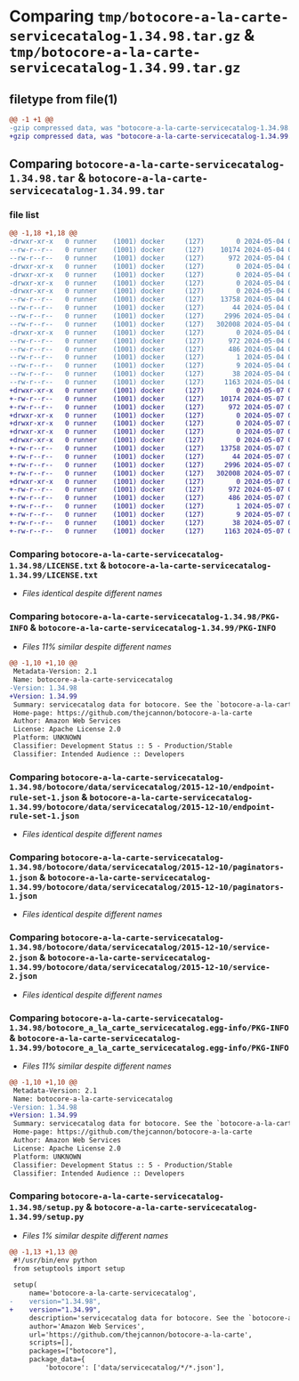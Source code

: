 # Comparing `tmp/botocore-a-la-carte-servicecatalog-1.34.98.tar.gz` & `tmp/botocore-a-la-carte-servicecatalog-1.34.99.tar.gz`

## filetype from file(1)

```diff
@@ -1 +1 @@
-gzip compressed data, was "botocore-a-la-carte-servicecatalog-1.34.98.tar", last modified: Sat May  4 01:01:45 2024, max compression
+gzip compressed data, was "botocore-a-la-carte-servicecatalog-1.34.99.tar", last modified: Tue May  7 01:02:47 2024, max compression
```

## Comparing `botocore-a-la-carte-servicecatalog-1.34.98.tar` & `botocore-a-la-carte-servicecatalog-1.34.99.tar`

### file list

```diff
@@ -1,18 +1,18 @@
-drwxr-xr-x   0 runner    (1001) docker     (127)        0 2024-05-04 01:01:45.166302 botocore-a-la-carte-servicecatalog-1.34.98/
--rw-r--r--   0 runner    (1001) docker     (127)    10174 2024-05-04 01:01:44.000000 botocore-a-la-carte-servicecatalog-1.34.98/LICENSE.txt
--rw-r--r--   0 runner    (1001) docker     (127)      972 2024-05-04 01:01:45.166302 botocore-a-la-carte-servicecatalog-1.34.98/PKG-INFO
-drwxr-xr-x   0 runner    (1001) docker     (127)        0 2024-05-04 01:01:45.162301 botocore-a-la-carte-servicecatalog-1.34.98/botocore/
-drwxr-xr-x   0 runner    (1001) docker     (127)        0 2024-05-04 01:01:45.162301 botocore-a-la-carte-servicecatalog-1.34.98/botocore/data/
-drwxr-xr-x   0 runner    (1001) docker     (127)        0 2024-05-04 01:01:45.162301 botocore-a-la-carte-servicecatalog-1.34.98/botocore/data/servicecatalog/
-drwxr-xr-x   0 runner    (1001) docker     (127)        0 2024-05-04 01:01:45.162301 botocore-a-la-carte-servicecatalog-1.34.98/botocore/data/servicecatalog/2015-12-10/
--rw-r--r--   0 runner    (1001) docker     (127)    13758 2024-05-04 01:01:11.000000 botocore-a-la-carte-servicecatalog-1.34.98/botocore/data/servicecatalog/2015-12-10/endpoint-rule-set-1.json
--rw-r--r--   0 runner    (1001) docker     (127)       44 2024-05-04 01:01:11.000000 botocore-a-la-carte-servicecatalog-1.34.98/botocore/data/servicecatalog/2015-12-10/examples-1.json
--rw-r--r--   0 runner    (1001) docker     (127)     2996 2024-05-04 01:01:11.000000 botocore-a-la-carte-servicecatalog-1.34.98/botocore/data/servicecatalog/2015-12-10/paginators-1.json
--rw-r--r--   0 runner    (1001) docker     (127)   302008 2024-05-04 01:01:11.000000 botocore-a-la-carte-servicecatalog-1.34.98/botocore/data/servicecatalog/2015-12-10/service-2.json
-drwxr-xr-x   0 runner    (1001) docker     (127)        0 2024-05-04 01:01:45.166302 botocore-a-la-carte-servicecatalog-1.34.98/botocore_a_la_carte_servicecatalog.egg-info/
--rw-r--r--   0 runner    (1001) docker     (127)      972 2024-05-04 01:01:45.000000 botocore-a-la-carte-servicecatalog-1.34.98/botocore_a_la_carte_servicecatalog.egg-info/PKG-INFO
--rw-r--r--   0 runner    (1001) docker     (127)      486 2024-05-04 01:01:45.000000 botocore-a-la-carte-servicecatalog-1.34.98/botocore_a_la_carte_servicecatalog.egg-info/SOURCES.txt
--rw-r--r--   0 runner    (1001) docker     (127)        1 2024-05-04 01:01:45.000000 botocore-a-la-carte-servicecatalog-1.34.98/botocore_a_la_carte_servicecatalog.egg-info/dependency_links.txt
--rw-r--r--   0 runner    (1001) docker     (127)        9 2024-05-04 01:01:45.000000 botocore-a-la-carte-servicecatalog-1.34.98/botocore_a_la_carte_servicecatalog.egg-info/top_level.txt
--rw-r--r--   0 runner    (1001) docker     (127)       38 2024-05-04 01:01:45.166302 botocore-a-la-carte-servicecatalog-1.34.98/setup.cfg
--rw-r--r--   0 runner    (1001) docker     (127)     1163 2024-05-04 01:01:44.000000 botocore-a-la-carte-servicecatalog-1.34.98/setup.py
+drwxr-xr-x   0 runner    (1001) docker     (127)        0 2024-05-07 01:02:47.504089 botocore-a-la-carte-servicecatalog-1.34.99/
+-rw-r--r--   0 runner    (1001) docker     (127)    10174 2024-05-07 01:02:47.000000 botocore-a-la-carte-servicecatalog-1.34.99/LICENSE.txt
+-rw-r--r--   0 runner    (1001) docker     (127)      972 2024-05-07 01:02:47.504089 botocore-a-la-carte-servicecatalog-1.34.99/PKG-INFO
+drwxr-xr-x   0 runner    (1001) docker     (127)        0 2024-05-07 01:02:47.500089 botocore-a-la-carte-servicecatalog-1.34.99/botocore/
+drwxr-xr-x   0 runner    (1001) docker     (127)        0 2024-05-07 01:02:47.500089 botocore-a-la-carte-servicecatalog-1.34.99/botocore/data/
+drwxr-xr-x   0 runner    (1001) docker     (127)        0 2024-05-07 01:02:47.500089 botocore-a-la-carte-servicecatalog-1.34.99/botocore/data/servicecatalog/
+drwxr-xr-x   0 runner    (1001) docker     (127)        0 2024-05-07 01:02:47.500089 botocore-a-la-carte-servicecatalog-1.34.99/botocore/data/servicecatalog/2015-12-10/
+-rw-r--r--   0 runner    (1001) docker     (127)    13758 2024-05-07 01:02:11.000000 botocore-a-la-carte-servicecatalog-1.34.99/botocore/data/servicecatalog/2015-12-10/endpoint-rule-set-1.json
+-rw-r--r--   0 runner    (1001) docker     (127)       44 2024-05-07 01:02:11.000000 botocore-a-la-carte-servicecatalog-1.34.99/botocore/data/servicecatalog/2015-12-10/examples-1.json
+-rw-r--r--   0 runner    (1001) docker     (127)     2996 2024-05-07 01:02:11.000000 botocore-a-la-carte-servicecatalog-1.34.99/botocore/data/servicecatalog/2015-12-10/paginators-1.json
+-rw-r--r--   0 runner    (1001) docker     (127)   302008 2024-05-07 01:02:11.000000 botocore-a-la-carte-servicecatalog-1.34.99/botocore/data/servicecatalog/2015-12-10/service-2.json
+drwxr-xr-x   0 runner    (1001) docker     (127)        0 2024-05-07 01:02:47.504089 botocore-a-la-carte-servicecatalog-1.34.99/botocore_a_la_carte_servicecatalog.egg-info/
+-rw-r--r--   0 runner    (1001) docker     (127)      972 2024-05-07 01:02:47.000000 botocore-a-la-carte-servicecatalog-1.34.99/botocore_a_la_carte_servicecatalog.egg-info/PKG-INFO
+-rw-r--r--   0 runner    (1001) docker     (127)      486 2024-05-07 01:02:47.000000 botocore-a-la-carte-servicecatalog-1.34.99/botocore_a_la_carte_servicecatalog.egg-info/SOURCES.txt
+-rw-r--r--   0 runner    (1001) docker     (127)        1 2024-05-07 01:02:47.000000 botocore-a-la-carte-servicecatalog-1.34.99/botocore_a_la_carte_servicecatalog.egg-info/dependency_links.txt
+-rw-r--r--   0 runner    (1001) docker     (127)        9 2024-05-07 01:02:47.000000 botocore-a-la-carte-servicecatalog-1.34.99/botocore_a_la_carte_servicecatalog.egg-info/top_level.txt
+-rw-r--r--   0 runner    (1001) docker     (127)       38 2024-05-07 01:02:47.504089 botocore-a-la-carte-servicecatalog-1.34.99/setup.cfg
+-rw-r--r--   0 runner    (1001) docker     (127)     1163 2024-05-07 01:02:47.000000 botocore-a-la-carte-servicecatalog-1.34.99/setup.py
```

### Comparing `botocore-a-la-carte-servicecatalog-1.34.98/LICENSE.txt` & `botocore-a-la-carte-servicecatalog-1.34.99/LICENSE.txt`

 * *Files identical despite different names*

### Comparing `botocore-a-la-carte-servicecatalog-1.34.98/PKG-INFO` & `botocore-a-la-carte-servicecatalog-1.34.99/PKG-INFO`

 * *Files 11% similar despite different names*

```diff
@@ -1,10 +1,10 @@
 Metadata-Version: 2.1
 Name: botocore-a-la-carte-servicecatalog
-Version: 1.34.98
+Version: 1.34.99
 Summary: servicecatalog data for botocore. See the `botocore-a-la-carte` package for more info.
 Home-page: https://github.com/thejcannon/botocore-a-la-carte
 Author: Amazon Web Services
 License: Apache License 2.0
 Platform: UNKNOWN
 Classifier: Development Status :: 5 - Production/Stable
 Classifier: Intended Audience :: Developers
```

### Comparing `botocore-a-la-carte-servicecatalog-1.34.98/botocore/data/servicecatalog/2015-12-10/endpoint-rule-set-1.json` & `botocore-a-la-carte-servicecatalog-1.34.99/botocore/data/servicecatalog/2015-12-10/endpoint-rule-set-1.json`

 * *Files identical despite different names*

### Comparing `botocore-a-la-carte-servicecatalog-1.34.98/botocore/data/servicecatalog/2015-12-10/paginators-1.json` & `botocore-a-la-carte-servicecatalog-1.34.99/botocore/data/servicecatalog/2015-12-10/paginators-1.json`

 * *Files identical despite different names*

### Comparing `botocore-a-la-carte-servicecatalog-1.34.98/botocore/data/servicecatalog/2015-12-10/service-2.json` & `botocore-a-la-carte-servicecatalog-1.34.99/botocore/data/servicecatalog/2015-12-10/service-2.json`

 * *Files identical despite different names*

### Comparing `botocore-a-la-carte-servicecatalog-1.34.98/botocore_a_la_carte_servicecatalog.egg-info/PKG-INFO` & `botocore-a-la-carte-servicecatalog-1.34.99/botocore_a_la_carte_servicecatalog.egg-info/PKG-INFO`

 * *Files 11% similar despite different names*

```diff
@@ -1,10 +1,10 @@
 Metadata-Version: 2.1
 Name: botocore-a-la-carte-servicecatalog
-Version: 1.34.98
+Version: 1.34.99
 Summary: servicecatalog data for botocore. See the `botocore-a-la-carte` package for more info.
 Home-page: https://github.com/thejcannon/botocore-a-la-carte
 Author: Amazon Web Services
 License: Apache License 2.0
 Platform: UNKNOWN
 Classifier: Development Status :: 5 - Production/Stable
 Classifier: Intended Audience :: Developers
```

### Comparing `botocore-a-la-carte-servicecatalog-1.34.98/setup.py` & `botocore-a-la-carte-servicecatalog-1.34.99/setup.py`

 * *Files 1% similar despite different names*

```diff
@@ -1,13 +1,13 @@
 #!/usr/bin/env python
 from setuptools import setup
 
 setup(
     name='botocore-a-la-carte-servicecatalog',
-    version="1.34.98",
+    version="1.34.99",
     description='servicecatalog data for botocore. See the `botocore-a-la-carte` package for more info.',
     author='Amazon Web Services',
     url='https://github.com/thejcannon/botocore-a-la-carte',
     scripts=[],
     packages=["botocore"],
     package_data={
         'botocore': ['data/servicecatalog/*/*.json'],
```

